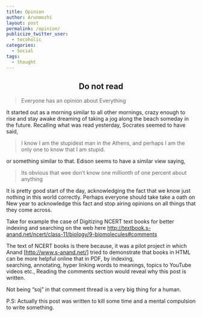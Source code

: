 ```yaml
---
title: Opinion
author: Arunmozhi
layout: post
permalink: /opinion/
publicize_twitter_user:
  - tecoholic
categories:
  - Social
tags:
  - thought
---
```

<h2 style="text-align:center;">
  Do not read
</h2>

> Everyone has an opinion about Everything

It started out as a morning similar to all other mornings, crazy enough to rise and stay awake dreaming of taking a jog along the beach someday in the future. Recalling what was read yesterday, Socrates seemed to have said, 

> I know I am the stupidest man in the Athens, and perhaps I am the only one to know that I am stupid.

or something similar to that. Edison seems to have a similar view saying,

> Its obvious that wee don&#8217;t know one millionth of one percent about anything

It is pretty good start of the day, acknowledging the fact that we know just nothing in this world correctly. Perhaps everyone should take take a oath on New year to acknowledge this fact and stop airing opinions on all things that they come across.

Take for example the case of Digitizing NCERT text books for better indexing and searching on the web here <http://textbook.s-anand.net/ncert/class-11/biology/9-biomolecules#comments>

The text of NCERT books is there because, it was a pilot project in which Anand [<http://www.s-anand.net/>] tried to demonstrate that books in HTML can be more helpful online that in PDF, by indexing, searching, annotating, hyper linking words to meanings, topics to YouTube videos etc., Reading the comments section would reveal why this post is written.

Not being &#8220;soj&#8221; in that comment thread is a very big thing for a human.

P.S: Actually this post was written to kill some time and a mental compulsion to write something.